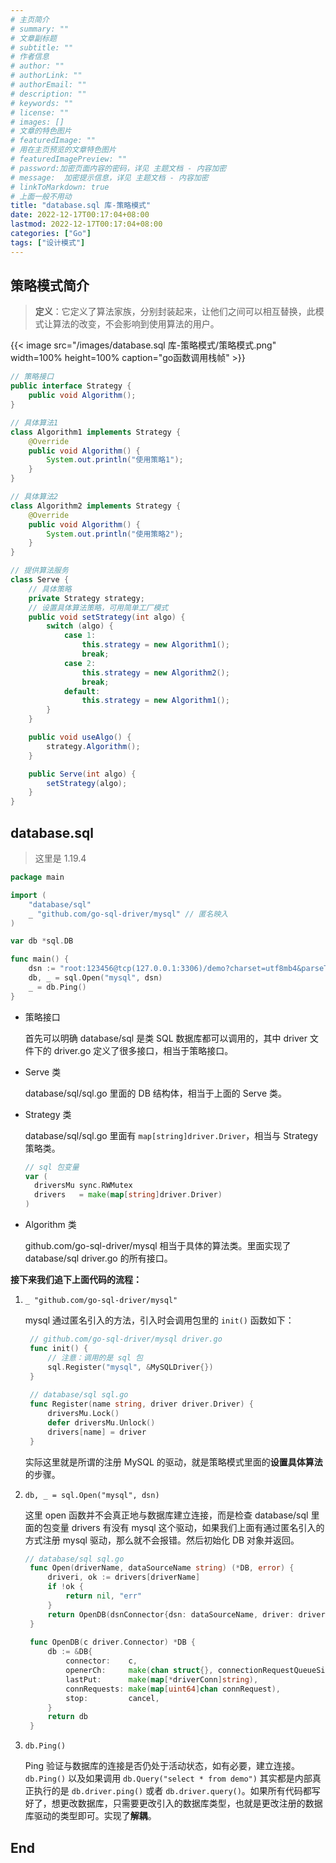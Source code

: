 ```yaml
---
# 主页简介
# summary: ""
# 文章副标题
# subtitle: ""
# 作者信息
# author: ""
# authorLink: ""
# authorEmail: ""
# description: ""
# keywords: ""
# license: ""
# images: []
# 文章的特色图片
# featuredImage: ""
# 用在主页预览的文章特色图片
# featuredImagePreview: ""
# password:加密页面内容的密码，详见 主题文档 - 内容加密
# message:  加密提示信息，详见 主题文档 - 内容加密
# linkToMarkdown: true
# 上面一般不用动
title: "database.sql 库-策略模式"
date: 2022-12-17T00:17:04+08:00
lastmod: 2022-12-17T00:17:04+08:00
categories: ["Go"]
tags: ["设计模式"]
---
```


## 策略模式简介

> **定义**：它定义了算法家族，分别封装起来，让他们之间可以相互替换，此模式让算法的改变，不会影响到使用算法的用户。  

{{< image src="/images/database.sql 库-策略模式/策略模式.png" width=100% height=100% caption="go函数调用栈帧" >}}

```java
// 策略接口
public interface Strategy {
    public void Algorithm();
}

// 具体算法1
class Algorithm1 implements Strategy {
    @Override
    public void Algorithm() {
        System.out.println("使用策略1");
    }
}

// 具体算法2
class Algorithm2 implements Strategy {
    @Override
    public void Algorithm() {
        System.out.println("使用策略2");
    }
}

// 提供算法服务
class Serve {
    // 具体策略
    private Strategy strategy;
    // 设置具体算法策略，可用简单工厂模式
    public void setStrategy(int algo) {
        switch (algo) {
            case 1:
                this.strategy = new Algorithm1();
                break;
            case 2:
                this.strategy = new Algorithm2();
                break;
            default:
                this.strategy = new Algorithm1();
        }
    }

    public void useAlgo() {
        strategy.Algorithm();
    }

    public Serve(int algo) {
        setStrategy(algo);
    }
}
```

## database.sql 

> 这里是 1.19.4

```go
package main

import (
	"database/sql"
	_ "github.com/go-sql-driver/mysql" // 匿名映入
)

var db *sql.DB

func main() {
	dsn := "root:123456@tcp(127.0.0.1:3306)/demo?charset=utf8mb4&parseTime=True"
	db, _ = sql.Open("mysql", dsn)
	_ = db.Ping()
}
```

* 策略接口   
  
  首先可以明确 database/sql 是类 SQL 数据库都可以调用的，其中 driver 文件下的 driver.go 定义了很多接口，相当于策略接口。  

* Serve 类  
  
  database/sql/sql.go 里面的 DB 结构体，相当于上面的 Serve 类。

* Strategy 类

  database/sql/sql.go 里面有 `map[string]driver.Driver`，相当与 Strategy 策略类。

  ```go
  // sql 包变量
  var (
	driversMu sync.RWMutex
	drivers   = make(map[string]driver.Driver)
  )
  ```

* Algorithm 类

  github.com/go-sql-driver/mysql 相当于具体的算法类。里面实现了 database/sql driver.go 的所有接口。


**接下来我们追下上面代码的流程：**  

1. `_ "github.com/go-sql-driver/mysql"`   
   
   mysql 通过匿名引入的方法，引入时会调用包里的  `init()` 函数如下：
   
   ```go
    // github.com/go-sql-driver/mysql driver.go
    func init() {
        // 注意：调用的是 sql 包
	    sql.Register("mysql", &MySQLDriver{})
    }
    
    // database/sql sql.go
    func Register(name string, driver driver.Driver) {
	    driversMu.Lock()
	    defer driversMu.Unlock()
	    drivers[name] = driver
    }
   ```
   
   实际这里就是所谓的注册 MySQL 的驱动，就是策略模式里面的**设置具体算法**的步骤。

2. `db, _ = sql.Open("mysql", dsn)`
   
   这里 open 函数并不会真正地与数据库建立连接，而是检查 database/sql 里面的包变量 drivers 有没有 mysql 这个驱动，如果我们上面有通过匿名引入的方式注册 mysql 驱动，那么就不会报错。然后初始化 DB 对象并返回。
   
   ```go
   // database/sql sql.go
    func Open(driverName, dataSourceName string) (*DB, error) {
	    driveri, ok := drivers[driverName]
    	if !ok {
    		return nil, "err"
    	}
    	return OpenDB(dsnConnector{dsn: dataSourceName, driver: driveri}), nil
    }
    
    func OpenDB(c driver.Connector) *DB {
    	db := &DB{
    		connector:    c,
    		openerCh:     make(chan struct{}, connectionRequestQueueSize),
    		lastPut:      make(map[*driverConn]string),
    		connRequests: make(map[uint64]chan connRequest),
    		stop:         cancel,
    	}
    	return db
    }
   ```
3. `db.Ping()`  
   
   Ping 验证与数据库的连接是否仍处于活动状态，如有必要，建立连接。
   `db.Ping()` 以及如果调用 `db.Query("select * from demo")` 其实都是内部真正执行的是 `db.driver.ping()` 或者 `db.driver.query()`。如果所有代码都写好了，想更改数据库，只需要更改引入的数据库类型，也就是更改注册的数据库驱动的类型即可。实现了**解耦**。
   
## End